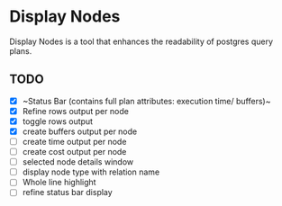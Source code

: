 # Display Nodes

Display Nodes is a tool that enhances the readability of postgres query plans.

## TODO

- [x] ~Status Bar (contains full plan attributes: execution time/ buffers)~
- [x] Refine rows output per node
- [x] toggle rows output
- [x] create buffers output per node
- [ ] create time output per node
- [ ] create cost output per node
- [ ] selected node details window
- [ ] display node type with relation name
- [ ] Whole line highlight
- [ ] refine status bar display
